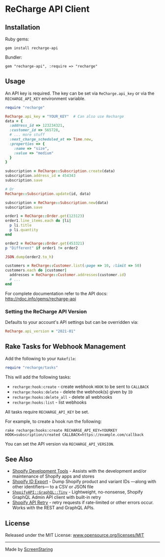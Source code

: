# ReCharge API Client

## Installation

Ruby gems:

    gem install recharge-api

Bundler:

    gem "recharge-api", :require => "recharge"

## Usage

An API key is required. The key can be set via `ReCharge.api_key` or via the `RECHARGE_API_KEY`
environment variable.

```rb
require "recharge"

ReCharge.api_key = "YOUR_KEY"  # Can also use Recharge
data = {
  :address_id => 123234321,
  :customer_id => 565728,
  # ... more stuff
  :next_charge_scheduled_at => Time.new,
  :properties => {
    :name => "size",
    :value => "medium"
  }
}

subscription = ReCharge::Subscription.create(data)
subscription.address_id = 454343
subscription.save

# Or
ReCharge::Subscription.update(id, data)

subscription = ReCharge::Subscription.new(data)
subscription.save

order1 = ReCharge::Order.get(123123)
order1.line_items.each do |li|
  p li.title
  p li.quantity
end

order2 = ReCharge::Order.get(453321)
p "Different" if order1 != order2

JSON.dump(order2.to_h)

customers = ReCharge::Customer.list(:page => 10, :limit => 50)
customers.each do |customer|
  addresses = ReCharge::Customer.addresses(customer.id)
  # ...
end
```

For complete documentation refer to the API docs: http://rdoc.info/gems/recharge-api

### Setting the ReCharge API Version

Defaults to your account's API settings but can be overridden via:

```rb
ReCharge.api_version = "2021-01"
```

## Rake Tasks for Webhook Management

Add the following to your `Rakefile`:

```rb
require "recharge/tasks"
```

This will add the following tasks:

  * `recharge:hook:create` - create webhook `HOOK` to be sent to `CALLBACK`
  * `recharge:hooks:delete` - delete the webhook(s) given by `ID`
  * `recharge:hooks:delete_all` - delete all webhooks
  * `recharge:hooks:list` - list webhooks

All tasks require `RECHARGE_API_KEY` be set.

For example, to create a hook run the following:

```
rake recharge:hooks:create RECHARGE_API_KEY=YOURKEY HOOK=subscription/created CALLBACK=https://example.com/callback
```

You can set the API version via `RECHARGE_API_VERSION`.

## See Also

- [Shopify Development Tools](https://github.com/ScreenStaring/shopify-dev-tools) - Assists with the development and/or maintenance of Shopify apps and stores
- [Shopify ID Export](https://github.com/ScreenStaring/shopify_id_export/) - Dump Shopify product and variant IDs —along with other identifiers— to a CSV or JSON file
- [`ShopifyAPI::GraphQL::Tiny`](https://github.com/ScreenStaring/shopify_api-graphql-tiny) - Lightweight, no-nonsense, Shopify GraphQL Admin API client with built-in retry
- [Shopify API Retry](https://github.com/ScreenStaring/shopify_api_retry) -  retry requests if rate-limited or other errors occur. Works with the REST and GraphQL APIs.

## License

Released under the MIT License: www.opensource.org/licenses/MIT

---

Made by [ScreenStaring](http://screenstaring.com)
